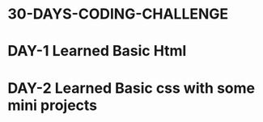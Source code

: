 # 30-DAYS-CODING-CHALLENGE
# DAY-1 Learned Basic Html
# DAY-2 Learned Basic css with some mini projects

